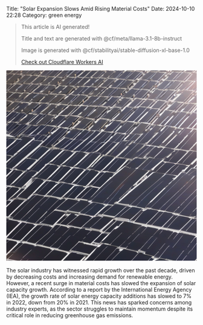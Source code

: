 Title: "Solar Expansion Slows Amid Rising Material Costs"
Date: 2024-10-10 22:28
Category: green energy

> This article is AI generated!
> 
> Title and text are generated with @cf/meta/llama-3.1-8b-instruct
> 
> Image is generated with @cf/stabilityai/stable-diffusion-xl-base-1.0
> 
> [Check out Cloudflare Workers AI](https://developers.cloudflare.com/workers-ai/models/)


![Alt Text](images/2024-10-10-solar-expansion-slows-amid-rising-material-costs.png)

The solar industry has witnessed rapid growth over the past decade, driven by decreasing costs and increasing demand for renewable energy. However, a recent surge in material costs has slowed the expansion of solar capacity growth. According to a report by the International Energy Agency (IEA), the growth rate of solar energy capacity additions has slowed to 7% in 2022, down from 20% in 2021. This news has sparked concerns among industry experts, as the sector struggles to maintain momentum despite its critical role in reducing greenhouse gas emissions.